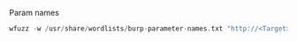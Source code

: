 Param names

```php
wfuzz -w /usr/share/wordlists/burp-parameter-names.txt "http://<Target>:<Port>/orderrs.php?FUZZ=FUZZ"
```
